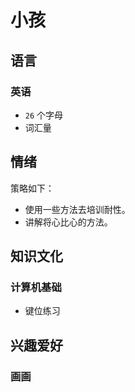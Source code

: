 # 小孩



## 语言

### 英语

- `26` 个字母
- 词汇量



## 情绪

策略如下：

- 使用一些方法去培训耐性。
- 讲解将心比心的方法。



## 知识文化

### 计算机基础

- 键位练习



## 兴趣爱好

### 画画



